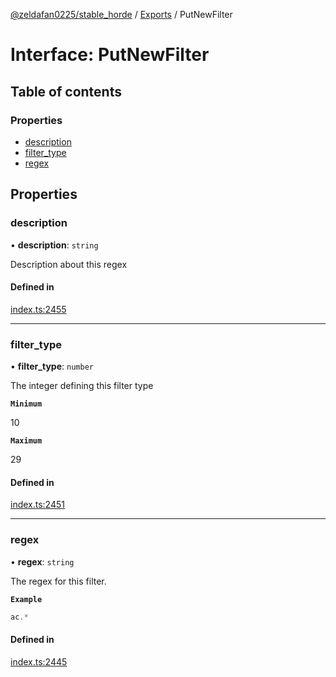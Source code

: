 [@zeldafan0225/stable_horde](../README.md) / [Exports](../modules.md) / PutNewFilter

# Interface: PutNewFilter

## Table of contents

### Properties

- [description](PutNewFilter.md#description)
- [filter\_type](PutNewFilter.md#filter_type)
- [regex](PutNewFilter.md#regex)

## Properties

### description

• **description**: `string`

Description about this regex

#### Defined in

[index.ts:2455](https://github.com/ZeldaFan0225/stable_horde/blob/bf3b9d2/index.ts#L2455)

___

### filter\_type

• **filter\_type**: `number`

The integer defining this filter type

**`Minimum`**

10

**`Maximum`**

29

#### Defined in

[index.ts:2451](https://github.com/ZeldaFan0225/stable_horde/blob/bf3b9d2/index.ts#L2451)

___

### regex

• **regex**: `string`

The regex for this filter.

**`Example`**

```ts
ac.*
```

#### Defined in

[index.ts:2445](https://github.com/ZeldaFan0225/stable_horde/blob/bf3b9d2/index.ts#L2445)
